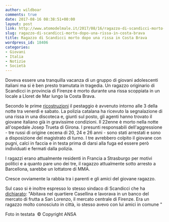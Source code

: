```yaml
---
author: wildboar
comments: true
date: 2017-08-16 08:38:51+00:00
layout: post
link: http://www.atomodelmale.it/2017/08/16/ragazzo-di-scandicci-morto-dopo-una-rissa-in-costa-brava/
slug: ragazzo-di-scandicci-morto-dopo-una-rissa-in-costa-brava
title: Ragazzo di Scandicci morto dopo una rissa in Costa Brava
wordpress_id: 18406
categories:
- Giovani
- Italia
- Notizie
- Società
---
```


Doveva essere una tranquilla vacanza di un gruppo di giovani adolescenti italiani ma si è ben presto tramutata in tragedia.
Un ragazzo originario di Scandicci in provincia di Firenze è morto durante una rissa scoppiata in un locale a Lloret de Mar lungo la Costa Brava.

Secondo le prime [ricostruzioni](http://www.corriere.it/esteri/17_agosto_13/lloret-de-mar-22enne-italiano-muore-aggressione-discoteca-36bef91e-8025-11e7-a3cb-7ec6cdeeea93.shtml) il pestaggio è avvenuto intorno alle 3 della notte tra venerdì e sabato. La polizia catalana ha ricevuto la segnalazione di una rissa in una discoteca e, giunti sul posto, gli agenti hanno trovato il giovane italiano già in gravissime condizioni. Il 22enne è morto nella notte all'ospedale Josep Trueta di Girona. I presunti responsabili dell'aggressione - tre russi di origine cecena di 20, 24 e 26 anni - sono stati arrestati e sono a disposizione del magistrato di turno. I tre avrebbero colpito il giovane con pugni, calci in faccia e in testa prima di darsi alla fuga ed essere però individuati e fermati dalla polizia.

I ragazzi erano attualmente residenti in Francia a Strasburgo per motivi politici e a quanto pare uno dei tre, il ragazzo attualmente sotto arresto a Barcellona, sarebbe un lottatore di MMA.

Cresce ovviamente la rabbia tra i parenti e gli amici del giovane ragazzo.

Sul caso si è inoltre espresso lo stesso sindaco di Scandicci che ha [dichiarato](https://www.ilfattoquotidiano.it/2017/08/14/lloret-de-mar-ragazzo-italiano-morto-pestato-dentro-il-locale-il-padre-tutti-hanno-visto-nessuno-e-intervenuto/3793745/): "Abitava nel quartiere Casellina e lavorava in un banco del mercato di frutta a San Lorenzo, il mercato centrale di Firenze. Era un ragazzo molto conosciuto in città, io stesso avevo con lui amici in comune "

Foto in testata  © Copyright ANSA
